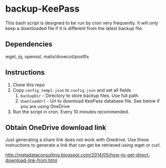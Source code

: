 # backup-KeePass
This bash script is designed to be run by cron very frequently. It will only keep a downloaded file if it is different from the latest backup file.

## Dependencies
wget, jq, openssl, mailx/dovecot/postfix

## Instructions
1. Clone this repo
2. Copy `config_templ.json` to `config.json` and set all fields
    1. `backupDir` - Directory to store backup files. Use full path.
    2. `downloadUrl` - Url to download KeePass database file. See below if you are using OneDrive
3. Run the script in cron. Every 10 minutes recommended.

## Obtain OneDrive download link
Just generating a share link does not work with Onedrive. Use these instructions to generate a link that can get be retrieved using wget or curl.

http://metadataconsulting.blogspot.com/2014/05/how-to-get-direct-download-link-from.html
